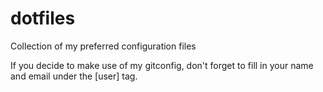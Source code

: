 dotfiles
========

Collection of my preferred configuration files

If you decide to make use of my gitconfig, don't forget to fill in your name and email under the [user] tag.
